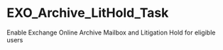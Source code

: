 # EXO_Archive_LitHold_Task
 Enable Exchange Online Archive Mailbox and Litigation Hold for eligible users
